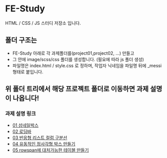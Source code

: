 # FE-Study
HTML / CSS / JS 스터디 저장소 입니다.

## 폴더 구조는
- FE-Study 아래로 각 과제폴더를(project01,project02, ...) 만들고
- 그 안에 image/scss/css 폴더를 생성합니다. (필요에 따라 js 폴더 생성)
- 파일명은 index.html / style.css 로 정하며, 작업자 닉네임을 파일명 뒤에 _messi 형태로 붙입니다.

## 위 폴더 트리에서 해당 프로젝트 폴더로 이동하면 과제 설명이 나옵니다!

### 과제 설명 링크
- [01 섬네일박스](project01/README.md)
- [02 로딩바](project02/README.md)
- [03 반응형 리스트 컬럼 구분선](project03/README.md)
- [04 유동적인 정사각형 박스 만들기](project04/README.md)
- [05 rowspan에 대처가능한 테이블 만들기](project05/README.md)